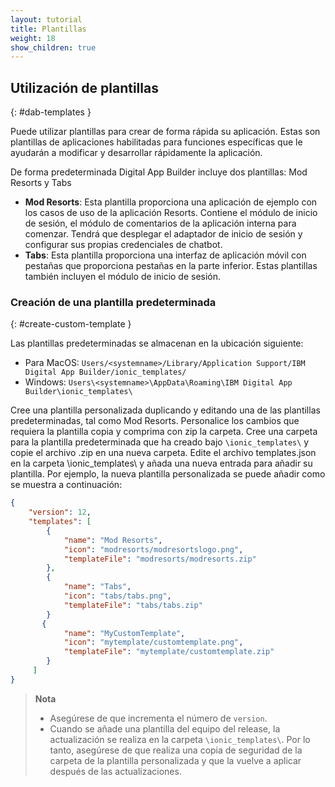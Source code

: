 ```yaml
---
layout: tutorial
title: Plantillas 
weight: 18
show_children: true
---
```

<!-- NLS_CHARSET=UTF-8 -->
## Utilización de plantillas
{: #dab-templates }

Puede utilizar plantillas para crear de forma rápida su aplicación. Estas son plantillas de aplicaciones habilitadas para funciones específicas que le ayudarán a modificar y desarrollar rápidamente la aplicación. 

De forma predeterminada Digital App Builder incluye dos plantillas: Mod Resorts y Tabs

* **Mod Resorts**: Esta plantilla proporciona una aplicación de ejemplo con los casos de uso de la aplicación Resorts. Contiene el módulo de inicio de sesión, el módulo de comentarios de la aplicación interna para comenzar. Tendrá que desplegar el adaptador de inicio de sesión y configurar sus propias credenciales de chatbot. 
* **Tabs**: Esta plantilla proporciona una interfaz de aplicación móvil con pestañas que proporciona pestañas en la parte inferior. Estas plantillas también incluyen el módulo de inicio de sesión. 

### Creación de una plantilla predeterminada 
{: #create-custom-template }

Las plantillas predeterminadas se almacenan en la ubicación siguiente: 
* Para MacOS: `Users/<systemname>/Library/Application Support/IBM Digital App Builder/ionic_templates/`
* Windows: `Users\<systemname>\AppData\Roaming\IBM Digital App Builder\ionic_templates\`
    
Cree una plantilla personalizada duplicando y editando una de las plantillas predeterminadas, tal como Mod Resorts.
Personalice los cambios que requiera la plantilla copia y comprima con zip la carpeta.
Cree una carpeta para la plantilla predeterminada que ha creado bajo `\ionic_templates\` y copie el archivo .zip en una nueva carpeta.
Edite el archivo templates.json en la carpeta \ionic_templates\ y añada una nueva entrada para añadir su plantilla.
Por ejemplo, la nueva plantilla personalizada se puede añadir como se muestra a continuación: 

```json
{
    "version": 12,
    "templates": [
        {
            "name": "Mod Resorts",
            "icon": "modresorts/modresortslogo.png",
            "templateFile": "modresorts/modresorts.zip"
        },
        {
            "name": "Tabs",
            "icon": "tabs/tabs.png",
            "templateFile": "tabs/tabs.zip"
        }
       {
            "name": "MyCustomTemplate",
            "icon": "mytemplate/customtemplate.png",
            "templateFile": "mytemplate/customtemplate.zip"
        }
     ]
}
```
>**Nota**
>* Asegúrese de que incrementa el número de `version`.
>* Cuando se añade una plantilla del equipo del release, la actualización se realiza en la carpeta `\ionic_templates\`. Por lo tanto, asegúrese de que realiza una copia de seguridad de la carpeta de la plantilla personalizada y que la vuelve a aplicar después de las actualizaciones. 

